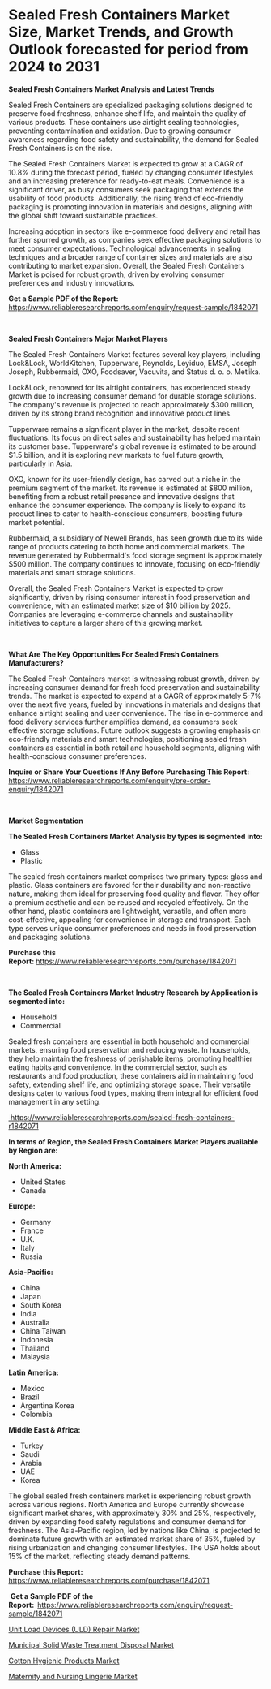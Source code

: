 <p><h1>Sealed Fresh Containers Market Size, Market Trends, and Growth Outlook forecasted for period from 2024 to 2031</h1></p><p><strong>Sealed Fresh Containers Market Analysis and Latest Trends</strong></p>
<p><p>Sealed Fresh Containers are specialized packaging solutions designed to preserve food freshness, enhance shelf life, and maintain the quality of various products. These containers use airtight sealing technologies, preventing contamination and oxidation. Due to growing consumer awareness regarding food safety and sustainability, the demand for Sealed Fresh Containers is on the rise. </p><p>The Sealed Fresh Containers Market is expected to grow at a CAGR of 10.8% during the forecast period, fueled by changing consumer lifestyles and an increasing preference for ready-to-eat meals. Convenience is a significant driver, as busy consumers seek packaging that extends the usability of food products. Additionally, the rising trend of eco-friendly packaging is promoting innovation in materials and designs, aligning with the global shift toward sustainable practices.</p><p>Increasing adoption in sectors like e-commerce food delivery and retail has further spurred growth, as companies seek effective packaging solutions to meet consumer expectations. Technological advancements in sealing techniques and a broader range of container sizes and materials are also contributing to market expansion. Overall, the Sealed Fresh Containers Market is poised for robust growth, driven by evolving consumer preferences and industry innovations.</p></p>
<p><strong>Get a Sample PDF of the Report:&nbsp;</strong> <a href="https://www.reliableresearchreports.com/enquiry/request-sample/1842071?utm_campaign=37&utm_medium=2&utm_source=Github&utm_content=ia&utm_term=31122024&utm_id=sealed-fresh-containers">https://www.reliableresearchreports.com/enquiry/request-sample/1842071</a></p>
<p>&nbsp;</p>
<p><strong>Sealed Fresh Containers Major Market Players</strong></p>
<p><p>The Sealed Fresh Containers Market features several key players, including Lock&Lock, WorldKitchen, Tupperware, Reynolds, Leyiduo, EMSA, Joseph Joseph, Rubbermaid, OXO, Foodsaver, Vacuvita, and Status d. o. o. Metlika. </p><p>Lock&Lock, renowned for its airtight containers, has experienced steady growth due to increasing consumer demand for durable storage solutions. The company's revenue is projected to reach approximately $300 million, driven by its strong brand recognition and innovative product lines.</p><p>Tupperware remains a significant player in the market, despite recent fluctuations. Its focus on direct sales and sustainability has helped maintain its customer base. Tupperware's global revenue is estimated to be around $1.5 billion, and it is exploring new markets to fuel future growth, particularly in Asia.</p><p>OXO, known for its user-friendly design, has carved out a niche in the premium segment of the market. Its revenue is estimated at $800 million, benefiting from a robust retail presence and innovative designs that enhance the consumer experience. The company is likely to expand its product lines to cater to health-conscious consumers, boosting future market potential.</p><p>Rubbermaid, a subsidiary of Newell Brands, has seen growth due to its wide range of products catering to both home and commercial markets. The revenue generated by Rubbermaid's food storage segment is approximately $500 million. The company continues to innovate, focusing on eco-friendly materials and smart storage solutions.</p><p>Overall, the Sealed Fresh Containers Market is expected to grow significantly, driven by rising consumer interest in food preservation and convenience, with an estimated market size of $10 billion by 2025. Companies are leveraging e-commerce channels and sustainability initiatives to capture a larger share of this growing market.</p></p>
<p>&nbsp;</p>
<p><strong>What Are The Key Opportunities For Sealed Fresh Containers Manufacturers?</strong></p>
<p><p>The Sealed Fresh Containers market is witnessing robust growth, driven by increasing consumer demand for fresh food preservation and sustainability trends. The market is expected to expand at a CAGR of approximately 5-7% over the next five years, fueled by innovations in materials and designs that enhance airtight sealing and user convenience. The rise in e-commerce and food delivery services further amplifies demand, as consumers seek effective storage solutions. Future outlook suggests a growing emphasis on eco-friendly materials and smart technologies, positioning sealed fresh containers as essential in both retail and household segments, aligning with health-conscious consumer preferences.</p></p>
<p><strong>Inquire or Share Your Questions If Any Before Purchasing This Report:</strong> <a href="https://www.reliableresearchreports.com/enquiry/pre-order-enquiry/1842071?utm_campaign=37&utm_medium=2&utm_source=Github&utm_content=ia&utm_term=31122024&utm_id=sealed-fresh-containers">https://www.reliableresearchreports.com/enquiry/pre-order-enquiry/1842071</a></p>
<p>&nbsp;</p>
<p><strong>Market Segmentation</strong></p>
<p><strong>The Sealed Fresh Containers Market Analysis by types is segmented into:</strong></p>
<p><ul><li>Glass</li><li>Plastic</li></ul></p>
<p><p>The sealed fresh containers market comprises two primary types: glass and plastic. Glass containers are favored for their durability and non-reactive nature, making them ideal for preserving food quality and flavor. They offer a premium aesthetic and can be reused and recycled effectively. On the other hand, plastic containers are lightweight, versatile, and often more cost-effective, appealing for convenience in storage and transport. Each type serves unique consumer preferences and needs in food preservation and packaging solutions.</p></p>
<p><strong>Purchase this Report:&nbsp;</strong><a href="https://www.reliableresearchreports.com/purchase/1842071?utm_campaign=37&utm_medium=2&utm_source=Github&utm_content=ia&utm_term=31122024&utm_id=sealed-fresh-containers">https://www.reliableresearchreports.com/purchase/1842071</a></p>
<p>&nbsp;</p>
<p><strong>The Sealed Fresh Containers Market Industry Research by Application is segmented into:</strong></p>
<p><ul><li>Household</li><li>Commercial</li></ul></p>
<p><p>Sealed fresh containers are essential in both household and commercial markets, ensuring food preservation and reducing waste. In households, they help maintain the freshness of perishable items, promoting healthier eating habits and convenience. In the commercial sector, such as restaurants and food production, these containers aid in maintaining food safety, extending shelf life, and optimizing storage space. Their versatile designs cater to various food types, making them integral for efficient food management in any setting.</p></p>
<p><a href="https://www.reliableresearchreports.com/sealed-fresh-containers-r1842071?utm_campaign=37&utm_medium=2&utm_source=Github&utm_content=ia&utm_term=31122024&utm_id=sealed-fresh-containers">&nbsp;https://www.reliableresearchreports.com/sealed-fresh-containers-r1842071</a></p>
<p><strong>In terms of Region, the Sealed Fresh Containers Market Players available by Region are:</strong></p>
<p>
    <p> <strong> North America: </strong>
        <ul>
            <li>United States</li>
            <li>Canada</li>
        </ul>
        </p> 
    <p> <strong> Europe: </strong>
        <ul>
            <li>Germany</li>
            <li>France</li>
            <li>U.K.</li>
            <li>Italy</li>
            <li>Russia</li>
        </ul>
        </p> 
    <p> <strong> Asia-Pacific: </strong>
        <ul>
            <li>China</li>
            <li>Japan</li>
            <li>South Korea</li>
            <li>India</li>
            <li>Australia</li>
            <li>China Taiwan</li>
            <li>Indonesia</li>
            <li>Thailand</li>
            <li>Malaysia</li>
        </ul>
        </p> 
    <p> <strong> Latin America: </strong>
        <ul>
            <li>Mexico</li>
            <li>Brazil</li>
            <li>Argentina Korea</li>
            <li>Colombia</li>
        </ul>
        </p> 
    <p> <strong> Middle East & Africa: </strong>
        <ul>
            <li>Turkey</li>
            <li>Saudi</li>
            <li>Arabia</li>
            <li>UAE</li>
            <li>Korea</li>
        </ul>
    </p>
    </p>
<p><p>The global sealed fresh containers market is experiencing robust growth across various regions. North America and Europe currently showcase significant market shares, with approximately 30% and 25%, respectively, driven by expanding food safety regulations and consumer demand for freshness. The Asia-Pacific region, led by nations like China, is projected to dominate future growth with an estimated market share of 35%, fueled by rising urbanization and changing consumer lifestyles. The USA holds about 15% of the market, reflecting steady demand patterns.</p></p>
<p><strong>Purchase this Report: </strong><a href="https://www.reliableresearchreports.com/purchase/1842071?utm_campaign=37&utm_medium=2&utm_source=Github&utm_content=ia&utm_term=31122024&utm_id=sealed-fresh-containers">https://www.reliableresearchreports.com/purchase/1842071</a></p>
<p>&nbsp;<strong>Get a Sample PDF of the Report:&nbsp;&nbsp;</strong><a href="https://www.reliableresearchreports.com/enquiry/request-sample/1842071?utm_campaign=37&utm_medium=2&utm_source=Github&utm_content=ia&utm_term=31122024&utm_id=sealed-fresh-containers">https://www.reliableresearchreports.com/enquiry/request-sample/1842071</a></p>
<p><strong></strong></p>
<p><p><a href="https://github.com/maclarensidney/Market-Research-Report-List-1/blob/main/unit-load-devices-uld-repair-market.md?utm_campaign=37&utm_medium=2&utm_source=Github&utm_content=ia&utm_term=31122024&utm_id=sealed-fresh-containers">Unit Load Devices (ULD) Repair Market</a></p><p><a href="https://github.com/joannesouthgate/Market-Research-Report-List-5/blob/main/municipal-solid-waste-treatment-disposal-market.md?utm_campaign=37&utm_medium=2&utm_source=Github&utm_content=ia&utm_term=31122024&utm_id=sealed-fresh-containers">Municipal Solid Waste Treatment Disposal Market</a></p><p><a href="https://github.com/DianaWilson796/Market-Research-Report-List-1/blob/main/cotton-hygienic-products-market.md?utm_campaign=37&utm_medium=2&utm_source=Github&utm_content=ia&utm_term=31122024&utm_id=sealed-fresh-containers">Cotton Hygienic Products Market</a></p><p><a href="https://github.com/wwwkeltoum/Market-Research-Report-List-5/blob/main/maternity-and-nursing-lingerie-market.md?utm_campaign=37&utm_medium=2&utm_source=Github&utm_content=ia&utm_term=31122024&utm_id=sealed-fresh-containers">Maternity and Nursing Lingerie Market</a></p></p>